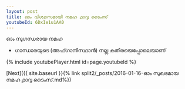 ```yaml
---
layout: post
title: ഓം വിശ്വാസമായി നമഹ ൧൦൮ ടൈംസ്
youtubeId: 6DxIe1u1AA0
---
```

 
 
 ഓം സുഗന്ധരായ നമഹ 
 
 -  ഗാന്ധാരയുടെ (അഫ്ഗാനിസ്ഥാൻ) നല്ല കുതിരയെപ്പോലെയാണ് 
 
  
 
  
 
 
 
 
 
 


{% include youtubePlayer.html id=page.youtubeId %}
 
[Next]({{ site.baseurl }}{% link  split2/_posts/2016-01-16-ഓം സുഖദമായ നമഹ ൧൦൮ ടൈംസ്.md%})
 
